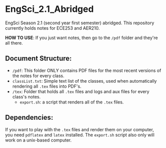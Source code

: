 # EngSci_2.1_Abridged
EngSci Season 2.1 (second year first semester) abridged. This repository currently holds notes for ECE253 and AER210.

**HOW TO USE**: If you just want notes, then go to the `/pdf` folder and they're all there.

## Document Structure:
* `/pdf`: This folder ONLY contains PDF files for the most recent versions of the notes for every class. 
* `classList.txt`: Simple text list of the classes, used when automatically rendering all `.tex` files into PDF's.
* `/tex`: Folder that holds all `.tex` files and logs and aux files for every class's notes.
   - `export.sh`: a script that renders all of the `.tex` files.

## Dependencies:
If you want to play with the `.tex` files and render them on your computer, you need `pdflatex` and `latex` installed. The `export.sh` script also only will work on a unix-based computer.
